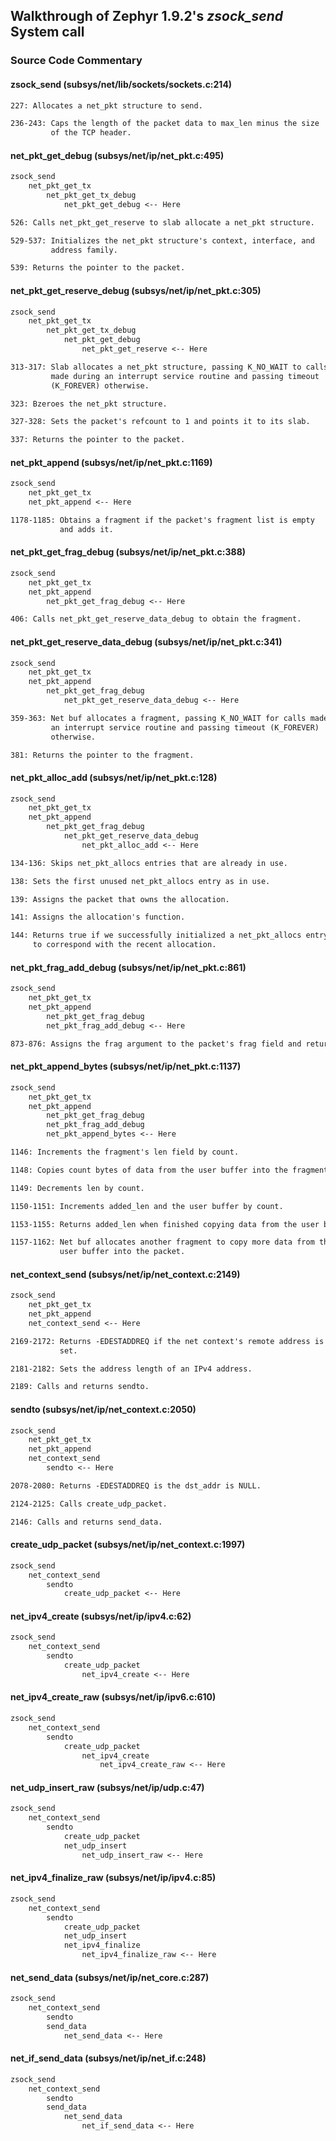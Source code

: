 ## Walkthrough of Zephyr 1.9.2's _zsock\_send_ System call

### Source Code Commentary

#### zsock\_send (subsys/net/lib/sockets/sockets.c:214)

```txt
227: Allocates a net_pkt structure to send.

236-243: Caps the length of the packet data to max_len minus the size
         of the TCP header.


```

#### net\_pkt\_get\_debug (subsys/net/ip/net\_pkt.c:495)

```txt
zsock_send
    net_pkt_get_tx
        net_pkt_get_tx_debug
            net_pkt_get_debug <-- Here

526: Calls net_pkt_get_reserve to slab allocate a net_pkt structure.

529-537: Initializes the net_pkt structure's context, interface, and
         address family.

539: Returns the pointer to the packet.
```

#### net\_pkt\_get\_reserve\_debug (subsys/net/ip/net\_pkt.c:305)

```txt
zsock_send
    net_pkt_get_tx
        net_pkt_get_tx_debug
            net_pkt_get_debug
                net_pkt_get_reserve <-- Here

313-317: Slab allocates a net_pkt structure, passing K_NO_WAIT to calls
         made during an interrupt service routine and passing timeout
         (K_FOREVER) otherwise.

323: Bzeroes the net_pkt structure.

327-328: Sets the packet's refcount to 1 and points it to its slab.

337: Returns the pointer to the packet.
```

#### net\_pkt\_append (subsys/net/ip/net\_pkt.c:1169)

```txt
zsock_send
    net_pkt_get_tx
    net_pkt_append <-- Here

1178-1185: Obtains a fragment if the packet's fragment list is empty
           and adds it.

```

#### net\_pkt\_get\_frag\_debug (subsys/net/ip/net\_pkt.c:388)

```txt
zsock_send
    net_pkt_get_tx
    net_pkt_append
        net_pkt_get_frag_debug <-- Here

406: Calls net_pkt_get_reserve_data_debug to obtain the fragment.
```

#### net\_pkt\_get\_reserve\_data\_debug (subsys/net/ip/net\_pkt.c:341)

```txt
zsock_send
    net_pkt_get_tx
    net_pkt_append
        net_pkt_get_frag_debug
            net_pkt_get_reserve_data_debug <-- Here

359-363: Net buf allocates a fragment, passing K_NO_WAIT for calls made in
         an interrupt service routine and passing timeout (K_FOREVER)
         otherwise.

381: Returns the pointer to the fragment.
```

#### net\_pkt\_alloc\_add (subsys/net/ip/net\_pkt.c:128)

```txt
zsock_send
    net_pkt_get_tx
    net_pkt_append
        net_pkt_get_frag_debug
            net_pkt_get_reserve_data_debug
                net_pkt_alloc_add <-- Here

134-136: Skips net_pkt_allocs entries that are already in use.

138: Sets the first unused net_pkt_allocs entry as in use.

139: Assigns the packet that owns the allocation.

141: Assigns the allocation's function.

144: Returns true if we successfully initialized a net_pkt_allocs entry
     to correspond with the recent allocation.
```

#### net\_pkt\_frag\_add\_debug (subsys/net/ip/net\_pkt.c:861)

```txt
zsock_send
    net_pkt_get_tx
    net_pkt_append
        net_pkt_get_frag_debug
        net_pkt_frag_add_debug <-- Here

873-876: Assigns the frag argument to the packet's frag field and returns.
```

#### net\_pkt\_append\_bytes (subsys/net/ip/net\_pkt.c:1137)

```txt
zsock_send
    net_pkt_get_tx
    net_pkt_append
        net_pkt_get_frag_debug
        net_pkt_frag_add_debug
        net_pkt_append_bytes <-- Here

1146: Increments the fragment's len field by count.

1148: Copies count bytes of data from the user buffer into the fragment.

1149: Decrements len by count.

1150-1151: Increments added_len and the user buffer by count.

1153-1155: Returns added_len when finished copying data from the user buffer.

1157-1162: Net buf allocates another fragment to copy more data from the
           user buffer into the packet.
```

#### net\_context\_send (subsys/net/ip/net\_context.c:2149)

```txt
zsock_send
    net_pkt_get_tx
    net_pkt_append
    net_context_send <-- Here

2169-2172: Returns -EDESTADDREQ if the net context's remote address is not
           set.

2181-2182: Sets the address length of an IPv4 address.

2189: Calls and returns sendto.
```

#### sendto (subsys/net/ip/net\_context.c:2050)

```txt
zsock_send
    net_pkt_get_tx
    net_pkt_append
    net_context_send
        sendto <-- Here

2078-2080: Returns -EDESTADDREQ is the dst_addr is NULL.

2124-2125: Calls create_udp_packet.

2146: Calls and returns send_data.
```

#### create\_udp\_packet (subsys/net/ip/net\_context.c:1997)

```txt
zsock_send
    net_context_send
        sendto
            create_udp_packet <-- Here

```

#### net\_ipv4\_create (subsys/net/ip/ipv4.c:62)

```txt
zsock_send
    net_context_send
        sendto
            create_udp_packet
                net_ipv4_create <-- Here

```

#### net\_ipv4\_create\_raw (subsys/net/ip/ipv6.c:610)

```txt
zsock_send
    net_context_send
        sendto
            create_udp_packet
                net_ipv4_create
                    net_ipv4_create_raw <-- Here

```

#### net\_udp\_insert\_raw (subsys/net/ip/udp.c:47)

```txt
zsock_send
    net_context_send
        sendto
            create_udp_packet
            net_udp_insert
                net_udp_insert_raw <-- Here

```

#### net\_ipv4\_finalize\_raw (subsys/net/ip/ipv4.c:85)

```txt
zsock_send
    net_context_send
        sendto
            create_udp_packet
            net_udp_insert
            net_ipv4_finalize
                net_ipv4_finalize_raw <-- Here

```

#### net\_send\_data (subsys/net/ip/net\_core.c:287)

```txt
zsock_send
    net_context_send
        sendto
        send_data
            net_send_data <-- Here

```

#### net\_if\_send\_data (subsys/net/ip/net\_if.c:248)

```txt
zsock_send
    net_context_send
        sendto
        send_data
            net_send_data
                net_if_send_data <-- Here

```

